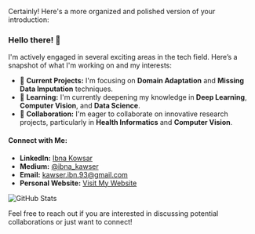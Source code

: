 Certainly! Here's a more organized and polished version of your introduction:

### Hello there! 👋

I'm actively engaged in several exciting areas in the tech field. Here’s a snapshot of what I'm working on and my interests:

- 🔭 **Current Projects:** I'm focusing on **Domain Adaptation** and **Missing Data Imputation** techniques.
- 🌱 **Learning:** I'm currently deepening my knowledge in **Deep Learning**, **Computer Vision**, and **Data Science**.
- 👯 **Collaboration:** I'm eager to collaborate on innovative research projects, particularly in **Health Informatics** and **Computer Vision**.

#### Connect with Me:
- **LinkedIn:** [Ibna Kowsar](https://www.linkedin.com/in/ibna-kowsar-744a97153/)
- **Medium:** [@ibna_kawser](https://medium.com/@kawser.ibn.93)
- **Email:** [kawser.ibn.93@gmail.com](mailto:kawser.ibn.93@gmail.com)
- **Personal Website:** [Visit My Website](https://kawseribn.github.io/)

![GitHub Stats](https://github-readme-stats.vercel.app/api?username=kawseribn&&show_icons=true&title_color=ffffff&icon_color=bb2acf&text_color=daf8dc&bg_color=151509)

Feel free to reach out if you are interested in discussing potential collaborations or just want to connect!
